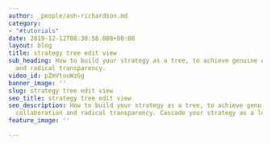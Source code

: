 ```yaml
---
author: _people/ash-richardson.md
category:
- "#tutorials"
date: 2019-12-12T08:30:58.000+00:00
layout: blog
title: strategy tree edit view
sub_heading: How to build your strategy as a tree, to achieve genuine org-wide collaboration
  and radical transparency.
video_id: pZmVtouWzGg
banner_image: ''
slug: strategy tree edit view
seo_title: strategy tree edit view
seo_description: How to build your strategy as a tree, to achieve genuine org-wide
  collaboration and radical transparency. Cascade your strategy as a logical tree.
feature_image: ''

---
```

